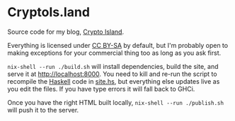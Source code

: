 CryptoIs.land
=============

Source code for my blog, [Crypto Island][cryptoisland].

Everything is licensed under [CC BY-SA][ccsa4] by default, but I'm probably
open to making exceptions for your commercial thing too as long as you ask
first.

`nix-shell --run ./build.sh` will install dependencies, build the site,
and serve it at <http://localhost:8000>.
You need to kill and re-run the script to recompile the [Haskell][haskell]
code in [site.hs][sitehs], but everything else updates live as you edit the files.
If you have type errors it will fall back to GHCi.

Once you have the right HTML built locally,
`nix-shell --run ./publish.sh` will push it to the server.

[cryptoisland]: https://cryptoisland.blog
[haskell]: https://www.haskell.org
[sitehs]: https://github.com/jefdaj/jefdaj.github.io/blob/master/src/site.hs
[ccsa4]: https://creativecommons.org/licenses/by-sa/4.0/
